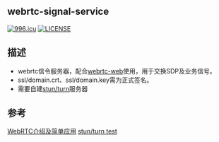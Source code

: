 webrtc-signal-service
---

[![996.icu](https://img.shields.io/badge/link-996.icu-red.svg)](https://996.icu) [![LICENSE](https://img.shields.io/badge/license-Anti%20996-blue.svg)](https://github.com/996icu/996.ICU/blob/master/LICENSE)

## 描述
* webrtc信令服务器，配合[webrtc-web](https://github.com/a631807682/webrtc-web)使用，用于交换SDP及业务信号。
* ssl/domain.crt、ssl/domain.key需为正式签名。
* 需要自建[stun/turn](https://www.jianshu.com/p/49920993b0a7)服务器

## 参考
[WebRTC介绍及简单应用](https://www.cnblogs.com/vipzhou/p/7994927.html?tdsourcetag=s_pctim_aiomsg)
[stun/turn test](https://webrtc.github.io/samples/src/content/peerconnection/trickle-ice/)